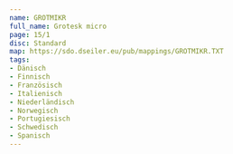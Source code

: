 ```yaml
---
name: GROTMIKR
full_name: Grotesk micro
page: 15/1
disc: Standard
map: https://sdo.dseiler.eu/pub/mappings/GROTMIKR.TXT
tags:
- Dänisch
- Finnisch
- Französisch
- Italienisch
- Niederländisch
- Norwegisch
- Portugiesisch
- Schwedisch
- Spanisch
---
```

